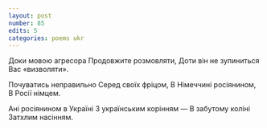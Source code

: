 ```yaml
---
layout: post
number: 85
edits: 5
categories: poems ukr
---
```


Доки мовою агресора 
Продовжите розмовляти,
Доти він не зупиниться 
Вас «визволяти».

Почуватись неправильно
Серед своїх фріцом,
В Німеччині росіянином, 
В Росії німцем.

Ані росіянином в Україні 
З українським корінням —
В забутому коліні
Затхлим насінням.
